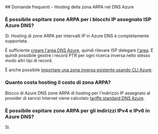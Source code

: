 <BR> 
## <a name="faq---hosting-your-arpa-zone-in-azure-dns"></a>Domande frequenti - Hosting della zona ARPA nel DNS Azure

### <a name="can-i-host-arpa-zones-for-my-isp-assigned-ip-blocks-on-azure-dns"></a>È possibile ospitare zone ARPA per i blocchi IP assegnato ISP Azure DNS?
Sì. Hosting di zone ARPA per intervalli IP in Azure DNS è completamente supportata.

È sufficiente [creare l'area DNS Azure](dns-getstarted-create-dnszone.md), quindi rilevare ISP delegare [l'area](dns-domain-delegation.md).  È quindi possibile gestire i record PTR per ogni ricerca inversa nello stesso modo altri tipi di record.

È anche possibile [importare una zona inversa esistente usando CLI Azure](dns-import-export.md).

### <a name="how-much-does-hosting-my-arpa-zone-cost"></a>Quanto costa hosting il costo di zona ARPA?
Blocco di Azure DNS zone ARPA di hosting per l'indirizzo IP assegnato al provider di servizi Internet viene calcolato [tariffe standard DNS Azure](https://azure.microsoft.com/pricing/details/dns/).

### <a name="can-i-host-arpa-zones-for-both-ipv4-and-ipv6-addresses-in-azure-dns"></a>È possibile ospitare zone ARPA per gli indirizzi IPv4 e IPv6 in Azure DNS?
Sì.